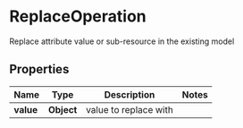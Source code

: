 

# ReplaceOperation

Replace attribute value or sub-resource in the existing model

## Properties

| Name | Type | Description | Notes |
|------------ | ------------- | ------------- | -------------|
|**value** | **Object** | value to replace with |  |



